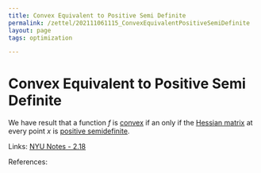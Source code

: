 ```yaml
---
title: Convex Equivalent to Positive Semi Definite
permalink: /zettel/202111061115_ConvexEquivalentPositiveSemiDefinite
layout: page
tags: optimization

---
```

# Convex Equivalent to Positive Semi Definite

We have result that a function $f$ is [convex](202111061045_ConvexFunction) if an only if the [Hessian matrix](202111060003_HessianMatrix) at every point $x$ is [positive semidefinite](202101091703_positiveDefiniteMatrix).


Links: [NYU Notes - 2.18](https://cims.nyu.edu/~cfgranda/pages/OBDA_fall17/notes/convex_optimization.pdf)

References: 


